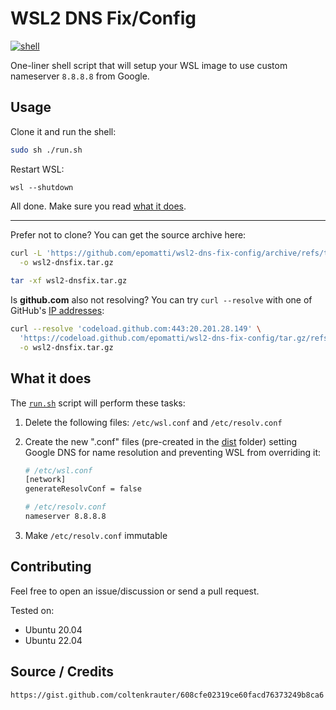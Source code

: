 # WSL2 DNS Fix/Config

[![shell](https://img.shields.io/github/workflow/status/epomatti/wsl2-dns-fix-config/shell?style=flat)](https://github.com/epomatti/wsl2-dns-fix-config/actions/workflows/shell.yml)

One-liner shell script that will setup your WSL image to use custom nameserver `8.8.8.8` from Google.

## Usage

Clone it and run the shell:

```bash
sudo sh ./run.sh
```
Restart WSL:

```
wsl --shutdown
```
All done. Make sure you read [what it does](#what-it-does).

---

Prefer not to clone? You can get the source archive here:

```sh
curl -L 'https://github.com/epomatti/wsl2-dns-fix-config/archive/refs/tags/v1.0.0.tar.gz' \
  -o wsl2-dnsfix.tar.gz
  
tar -xf wsl2-dnsfix.tar.gz
```

Is **github.com** also not resolving? You can try `curl --resolve` with one of GitHub's [IP addresses](https://docs.github.com/en/authentication/keeping-your-account-and-data-secure/about-githubs-ip-addresses):

```sh
curl --resolve 'codeload.github.com:443:20.201.28.149' \
  'https://codeload.github.com/epomatti/wsl2-dns-fix-config/tar.gz/refs/tags/v1.0.0' \
  -o wsl2-dnsfix.tar.gz
```

## What it does

The [`run.sh`](./run.sh) script will perform these tasks:

1. Delete the following files: `/etc/wsl.conf` and `/etc/resolv.conf`
2. Create the new ".conf" files (pre-created in the [dist](./dist/) folder) setting Google DNS for name resolution and preventing WSL from overriding it:

    ```sh
    # /etc/wsl.conf
    [network]
    generateResolvConf = false
    ```
    ```sh
    # /etc/resolv.conf
    nameserver 8.8.8.8
    ```
    
3. Make `/etc/resolv.conf` immutable

## Contributing

Feel free to open an issue/discussion or send a pull request.

Tested on:
- Ubuntu 20.04
- Ubuntu 22.04

## Source / Credits

```
https://gist.github.com/coltenkrauter/608cfe02319ce60facd76373249b8ca6
```
